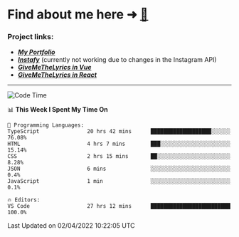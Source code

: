 # Find about me here ➜ [🧑](https://pauabella.dev)

### Project links:
- ***[My Portfolio](https://pauabella.dev)***
- ***[Instafy](https://instafy.me)*** (currently not working due to changes in the Instagram API)
- ***[GiveMeTheLyrics in Vue](https://lyrics.pauabella.dev)***
- ***[GiveMeTheLyrics in React](https://pauabella.dev/GiveMeTheLyrics)***

---
<!--START_SECTION:waka-->
![Code Time](http://img.shields.io/badge/Code%20Time-914%20hrs%2056%20mins-blue)

📊 **This Week I Spent My Time On** 

```text
💬 Programming Languages: 
TypeScript               20 hrs 42 mins      ███████████████████░░░░░░   76.08% 
HTML                     4 hrs 7 mins        ███░░░░░░░░░░░░░░░░░░░░░░   15.14% 
CSS                      2 hrs 15 mins       ██░░░░░░░░░░░░░░░░░░░░░░░   8.28% 
JSON                     6 mins              ░░░░░░░░░░░░░░░░░░░░░░░░░   0.4% 
JavaScript               1 min               ░░░░░░░░░░░░░░░░░░░░░░░░░   0.1%

🔥 Editors: 
VS Code                  27 hrs 12 mins      █████████████████████████   100.0%

```


 Last Updated on 02/04/2022 10:22:05 UTC
<!--END_SECTION:waka-->
